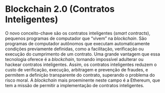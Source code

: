 # Blockchain 2.0 (Contratos Inteligentes)

O novo conceito-chave são os contratos inteligentes (_smart contracts_), pequenos programas de computador que “vivem” na _blockchain_. São programas de computador autônomos que executam automaticamente condições previamente definidas, como a facilitação, verificação ou execução do cumprimento de um contrato. Uma grande vantagem que essa tecnologia oferece é a _blockchain_, tornando impossível adulterar ou hackear contratos inteligentes. Assim, os contratos inteligentes reduzem o custo de verificação, execução, arbitragem e prevenção de fraudes, e permitem a definição transparente do contrato, superando o problema do risco moral. A _blockchain_ mais proeminente neste campo é a Ethereum, que tem a missão de permitir a implementação de contratos inteligentes.
